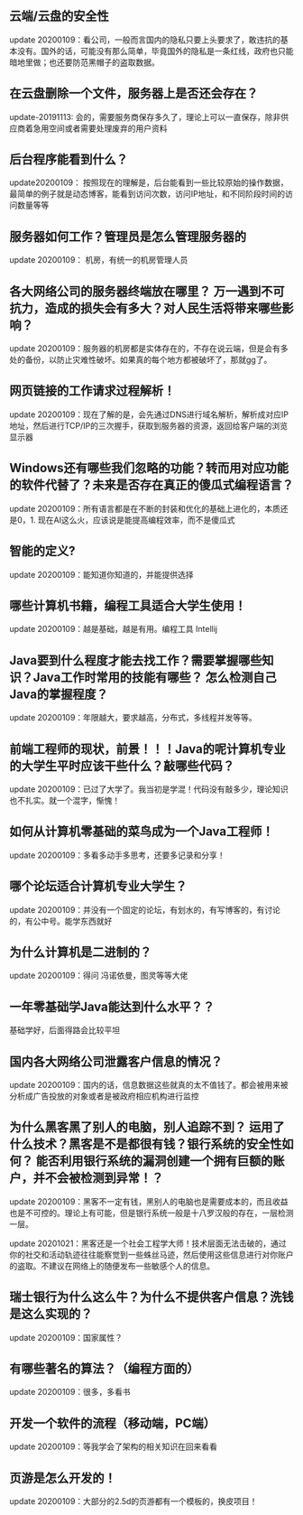 ## 云端/云盘的安全性

update 20200109：看公司，一般而言国内的隐私只要上头要求了，敢违抗的基本没有。国外的话，可能没有那么简单，毕竟国外的隐私是一条红线，政府也只能暗地里做；也还要防范黑帽子的盗取数据。

## 在云盘删除一个文件，服务器上是否还会存在？

update-20191113: 会的，需要服务商保存多久了，理论上可以一直保存，除非供应商着急用空间或者需要处理废弃的用户资料

## 后台程序能看到什么？

update20200109： 按照现在的理解是，后台能看到一些比较原始的操作数据，最简单的例子就是动态博客，能看到访问次数，访问IP地址，和不同阶段时间的访问数量等等

## 服务器如何工作？管理员是怎么管理服务器的

update 20200109： 机房，有统一的机房管理人员

## 各大网络公司的服务器终端放在哪里？ 万一遇到不可抗力，造成的损失会有多大？对人民生活将带来哪些影响？

update 20200109：服务器的机房都是实体存在的，不存在说云端，但是会有多处的备份，以防止灾难性破坏。如果真的每个地方都被破坏了，那就gg了。

## 网页链接的工作请求过程解析！

update 20200109：现在了解的是，会先通过DNS进行域名解析，解析成对应IP地址，然后进行TCP/IP的三次握手，获取到服务器的资源，返回给客户端的浏览显示器

## Windows还有哪些我们忽略的功能？转而用对应功能的软件代替了？未来是否存在真正的傻瓜式编程语言？

update 20200109：所有语言都是在不断的封装和优化的基础上进化的，本质还是0，1. 现在AI这么火，应该说是能提高编程效率，而不是傻瓜式

## 智能的定义?

update 20200109：能知道你知道的，并能提供选择

## 哪些计算机书籍，编程工具适合大学生使用！

update 20200109：越是基础，越是有用。编程工具 Intellij

## Java要到什么程度才能去找工作？需要掌握哪些知识？Java工作时常用的技能有哪些？ 怎么检测自己Java的掌握程度？

update 20200109：年限越大，要求越高，分布式，多线程并发等等。

## 前端工程师的现状，前景！！！Java的呢计算机专业的大学生平时应该干些什么？敲哪些代码？

update 20200109：已过了大学了。我当初是学混！代码没有敲多少，理论知识也不扎实。就一个混字，惭愧！

## 如何从计算机零基础的菜鸟成为一个Java工程师！

update 20200109：多看多动手多思考，还要多记录和分享！

## 哪个论坛适合计算机专业大学生？

update 20200109：并没有一个固定的论坛，有划水的，有写博客的，有讨论的，有公中号。能学东西就好

## 为什么计算机是二进制的？

update 20200109：得问 冯诺依曼，图灵等等大佬

## 一年零基础学Java能达到什么水平？？

基础学好，后面得路会比较平坦

## 国内各大网络公司泄露客户信息的情况？

update 20200109：国内的话，信息数据这些就真的太不值钱了。都会被用来被分析成广告投放的对象或者是被政府相应机构进行监控

## 为什么黑客黑了别人的电脑，别人追踪不到？ 运用了什么技术？黑客是不是都很有钱？银行系统的安全性如何？ 能否利用银行系统的漏洞创建一个拥有巨额的账户，并不会被检测到异常！？

update 20200109：黑客不一定有钱，黑别人的电脑也是需要成本的，而且收益也是不可控的。理论上有可能，但是银行系统一般是十八罗汉般的存在，一层检测一层。

update 20201021：黑客还是一个社会工程学大师！技术层面无法击破的，通过你的社交和活动轨迹往往能察觉到一些蛛丝马迹，然后使用这些信息进行对你账户的盗取。不建议在网络上的随便发布一些敏感个人的信息。

## 瑞士银行为什么这么牛？为什么不提供客户信息？洗钱是这么实现的？

update 20200109：国家属性？

## 有哪些著名的算法？（编程方面的）

update 20200109：很多，多看书

## 开发一个软件的流程（移动端，PC端）

update 20200109：等我学会了架构的相关知识在回来看看

## 页游是怎么开发的！

update 20200109：大部分的2.5d的页游都有一个模板的，换皮项目！